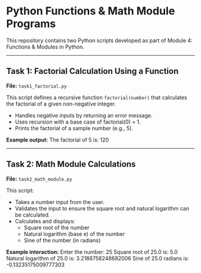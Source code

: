 # Python Functions & Math Module Programs

This repository contains two Python scripts developed as part of Module 4: Functions & Modules in Python.

---

## Task 1: Factorial Calculation Using a Function

**File:** `task1_factorial.py`

This script defines a recursive function `factorial(number)` that calculates the factorial of a given non-negative integer.

- Handles negative inputs by returning an error message.
- Uses recursion with a base case of factorial(0) = 1.
- Prints the factorial of a sample number (e.g., 5).

**Example output:**
The factorial of 5 is: 120

---

## Task 2: Math Module Calculations

**File:** `task2_math_module.py`

This script:

- Takes a number input from the user.
- Validates the input to ensure the square root and natural logarithm can be calculated.
- Calculates and displays:
  - Square root of the number
  - Natural logarithm (base e) of the number
  - Sine of the number (in radians)

**Example interaction:**
Enter the number: 25
Square root of 25.0 is: 5.0
Natural logarithm of 25.0 is: 3.2188758248682006
Sine of 25.0 radians is: -0.13235175009777303

